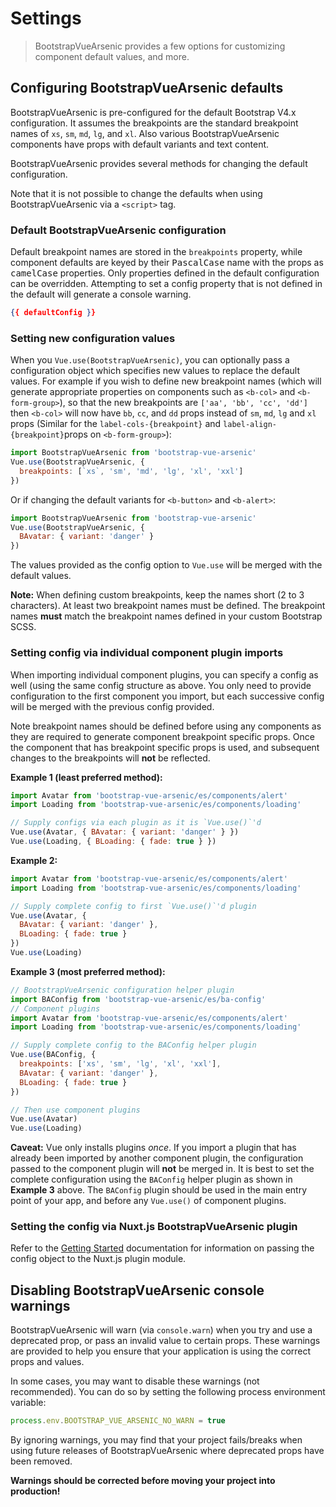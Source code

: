 # Settings

> BootstrapVueArsenic provides a few options for customizing component default values, and more.

## Configuring BootstrapVueArsenic defaults

BootstrapVueArsenic is pre-configured for the default Bootstrap V4.x configuration. It assumes the
breakpoints are the standard breakpoint names of `xs`, `sm`, `md`, `lg`, and `xl`. Also various
BootstrapVueArsenic components have props with default variants and text content.

BootstrapVueArsenic provides several methods for changing the default configuration.

Note that it is not possible to change the defaults when using BootstrapVueArsenic via a `<script>`
tag.

### Default BootstrapVueArsenic configuration

Default breakpoint names are stored in the `breakpoints` property, while component defaults are
keyed by their <samp>PascalCase</samp> name with the props as <samp>camelCase</samp> properties.
Only properties defined in the default configuration can be overridden. Attempting to set a config
property that is not defined in the default will generate a console warning.

```json
{{ defaultConfig }}
```

### Setting new configuration values

When you `Vue.use(BootstrapVueArsenic)`, you can optionally pass a configuration object which
specifies new values to replace the default values. For example if you wish to define new breakpoint
names (which will generate appropriate properties on components such as `<b-col>` and
`<b-form-group>`), so that the new breakpoints are `['aa', 'bb', 'cc', 'dd']` then `<b-col>` will
now have `bb`, `cc`, and `dd` props instead of `sm`, `md`, `lg` and `xl` props (Similar for the
`label-cols-{breakpoint}` and `label-align-{breakpoint}`props on `<b-form-group>`):

```js
import BootstrapVueArsenic from 'bootstrap-vue-arsenic'
Vue.use(BootstrapVueArsenic, {
  breakpoints: [`xs`, 'sm', 'md', 'lg', 'xl', 'xxl']
})
```

Or if changing the default variants for `<b-button>` and `<b-alert>`:

```js
import BootstrapVueArsenic from 'bootstrap-vue-arsenic'
Vue.use(BootstrapVueArsenic, {
  BAvatar: { variant: 'danger' }
})
```

The values provided as the config option to `Vue.use` will be merged with the default values.

**Note:** When defining custom breakpoints, keep the names short (2 to 3 characters). At least two
breakpoint names must be defined. The breakpoint names **must** match the breakpoint names defined
in your custom Bootstrap SCSS.

### Setting config via individual component plugin imports

When importing individual component plugins, you can specify a config as well (using the same config
structure as above. You only need to provide configuration to the first component you import, but
each successive config will be merged with the previous config provided.

Note breakpoint names should be defined before using any components as they are required to generate
component breakpoint specific props. Once the component that has breakpoint specific props is used,
and subsequent changes to the breakpoints will **not** be reflected.

**Example 1 (least preferred method):**

<!-- eslint-disable import/first, import/no-duplicates -->

```js
import Avatar from 'bootstrap-vue-arsenic/es/components/alert'
import Loading from 'bootstrap-vue-arsenic/es/components/loading'

// Supply configs via each plugin as it is `Vue.use()`'d
Vue.use(Avatar, { BAvatar: { variant: 'danger' } })
Vue.use(Loading, { BLoading: { fade: true } })
```

**Example 2:**

<!-- eslint-disable import/first, import/no-duplicates -->

```js
import Avatar from 'bootstrap-vue-arsenic/es/components/alert'
import Loading from 'bootstrap-vue-arsenic/es/components/loading'

// Supply complete config to first `Vue.use()`'d plugin
Vue.use(Avatar, {
  BAvatar: { variant: 'danger' },
  BLoading: { fade: true }
})
Vue.use(Loading)
```

**Example 3 (most preferred method):**

<!-- eslint-disable import/first, import/no-duplicates -->

```js
// BootstrapVueArsenic configuration helper plugin
import BAConfig from 'bootstrap-vue-arsenic/es/ba-config'
// Component plugins
import Avatar from 'bootstrap-vue-arsenic/es/components/alert'
import Loading from 'bootstrap-vue-arsenic/es/components/loading'

// Supply complete config to the BAConfig helper plugin
Vue.use(BAConfig, {
  breakpoints: ['xs', 'sm', 'lg', 'xl', 'xxl'],
  BAvatar: { variant: 'danger' },
  BLoading: { fade: true }
})

// Then use component plugins
Vue.use(Avatar)
Vue.use(Loading)
```

**Caveat:** Vue only installs plugins _once_. If you import a plugin that has already been imported
by another component plugin, the configuration passed to the component plugin will **not** be merged
in. It is best to set the complete configuration using the `BAConfig` helper plugin as shown in
**Example 3** above. The `BAConfig` plugin should be used in the main entry point of your app, and
before any `Vue.use()` of component plugins.

### Setting the config via Nuxt.js BootstrapVueArsenic plugin

Refer to the [Getting Started](/docs/#nuxtjs-module) documentation for information on passing the
config object to the Nuxt.js plugin module.

## Disabling BootstrapVueArsenic console warnings

BootstrapVueArsenic will warn (via `console.warn`) when you try and use a deprecated prop, or pass
an invalid value to certain props. These warnings are provided to help you ensure that your
application is using the correct props and values.

In some cases, you may want to disable these warnings (not recommended). You can do so by setting
the following process environment variable:

<!-- eslint-disable no-unused-vars -->

```js
process.env.BOOTSTRAP_VUE_ARSENIC_NO_WARN = true
```

By ignoring warnings, you may find that your project fails/breaks when using future releases of
BootstrapVueArsenic where deprecated props have been removed.

**Warnings should be corrected before moving your project into production!**
